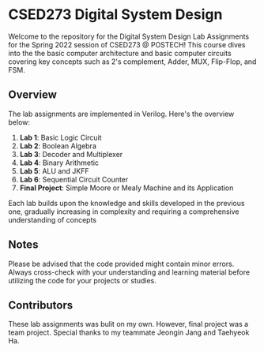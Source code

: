 # CSED273 Digital System Design

Welcome to the repository for the Digital System Design Lab Assignments for the Spring 2022 session of CSED273 @ POSTECH! This course dives into the the basic computer architecture and basic computer circuits covering key concepts such as 2's complement, Adder, MUX, Flip-Flop, and FSM.

## Overview

The lab assignments are implemented in Verilog. Here's the overview below:

1. **Lab 1**: Basic Logic Circuit
2. **Lab 2**: Boolean Algebra
3. **Lab 3**: Decoder and Multiplexer
4. **Lab 4**: Binary Arithmetic
5. **Lab 5**: ALU and JKFF
6. **Lab 6**: Sequential Circuit Counter
7. **Final Project**: Simple Moore or Mealy Machine and its Application

Each lab builds upon the knowledge and skills developed in the previous one, gradually increasing in complexity and requiring a comprehensive understanding of concepts

## Notes

Please be advised that the code provided might contain minor errors. Always cross-check with your understanding and learning material before utilizing the code for your projects or studies.

## Contributors

These lab assignments was bulit on my own. However, final project was a team project. Special thanks to my teammate Jeongin Jang and Taehyeok Ha.
